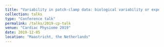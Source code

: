 ```yaml
---
title: "Variability in patch-clamp data: biological variability or experimental artefacts?"
collection: talks
type: "Conference talk"
permalink: /talks/2019-cp-talk
venue: "Cardiac Physiome 2019"
date: 2019-12-05
location: "Maastricht, the Netherlands"
---
```


